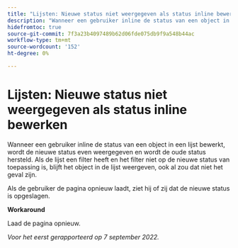 ```yaml
---
title: "Lijsten: Nieuwe status niet weergegeven als status inline bewerken"
description: "Wanneer een gebruiker inline de status van een object in een lijst bewerkt, wordt de nieuwe status even weergegeven en wordt de oude status hersteld. Als de lijst een filter heeft en het filter niet op de nieuwe status van toepassing is, blijft het object in de lijst weergeven, ook al zou dat niet het geval zijn. "
hidefromtoc: true
source-git-commit: 7f3a23b4097489b62d06fde075db9f9a548b44ac
workflow-type: tm+mt
source-wordcount: '152'
ht-degree: 0%

---
```



# Lijsten: Nieuwe status niet weergegeven als status inline bewerken

Wanneer een gebruiker inline de status van een object in een lijst bewerkt, wordt de nieuwe status even weergegeven en wordt de oude status hersteld. Als de lijst een filter heeft en het filter niet op de nieuwe status van toepassing is, blijft het object in de lijst weergeven, ook al zou dat niet het geval zijn.

Als de gebruiker de pagina opnieuw laadt, ziet hij of zij dat de nieuwe status is opgeslagen.

**Workaround**

Laad de pagina opnieuw.

_Voor het eerst gerapporteerd op 7 september 2022._

